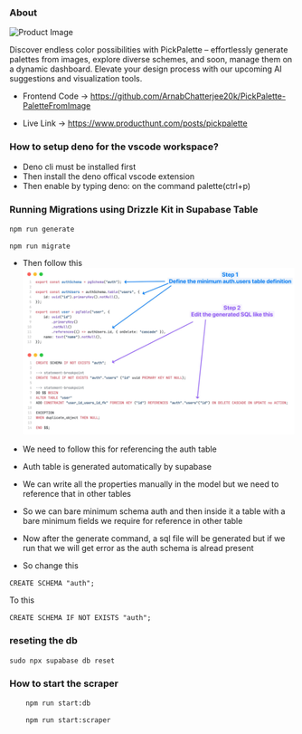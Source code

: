 ### About
![Product Image](./docs/Intro.avif)

Discover endless color possibilities with PickPalette – effortlessly generate palettes from images, explore diverse schemes, and soon, manage them on a dynamic dashboard. Elevate your design process with our upcoming AI suggestions and visualization tools.

- Frontend Code -> https://github.com/ArnabChatterjee20k/PickPalette-PaletteFromImage

- Live Link -> https://www.producthunt.com/posts/pickpalette
### How to setup deno for the vscode workspace?

- Deno cli must be installed first
- Then install the deno offical vscode extension
- Then enable by typing deno: on the command palette(ctrl+p)

### Running Migrations using Drizzle Kit in Supabase Table
```
npm run generate
```
```
npm run migrate
```
- Then follow this
![Applying Migration Image](./docs/SupabaseAuthTableReference.jpeg)

- We need to follow this for referencing the auth table
- Auth table is generated automatically by supabase
- We can write all the properties manually in the model but we need to reference that in other tables
- So we can bare minimum schema auth and then inside it a table with a bare minimum fields we require for reference in other table
- Now after the generate command, a sql file will be generated but if we run that we will get error as the auth schema is alread present
- So change this
```
CREATE SCHEMA "auth";
```
To this
```
CREATE SCHEMA IF NOT EXISTS "auth";
```

### reseting the db
```
sudo npx supabase db reset
```

### How to start the scraper

```
    npm run start:db
```

```
    npm run start:scraper
```
